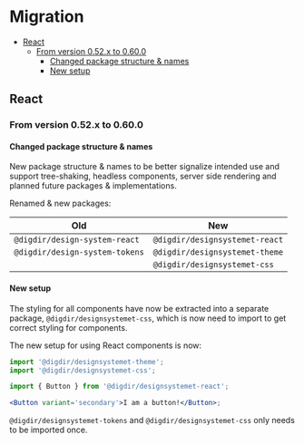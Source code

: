 <h1>Migration</h1>

- [React](#react)
  - [From version 0.52.x to 0.60.0](#from-version-052x-to-0600)
    - [Changed package structure \& names](#changed-package-structure--names)
    - [New setup](#new-setup)

## React

### From version 0.52.x to 0.60.0

#### Changed package structure & names

New package structure & names to be better signalize intended use and support tree-shaking, headless components, server side rendering and planned future packages & implementations.

Renamed & new packages:

| Old                            | New                            |
| ------------------------------ | ------------------------------ |
| `@digdir/design-system-react`  | `@digdir/designsystemet-react` |
| `@digdir/design-system-tokens` | `@digdir/designsystemet-theme` |
|                                | `@digdir/designsystemet-css`   |

#### New setup

The styling for all components have now be extracted into a separate package, `@digdir/designsystemet-css`, which is now need to import to get correct styling for components.

The new setup for using React components is now:

```jsx
import '@digdir/designsystemet-theme';
import '@digdir/designsystemet-css';

import { Button } from '@digdir/designsystemet-react';

<Button variant='secondary'>I am a button!</Button>;
```

`@digdir/designsystemet-tokens` and `@digdir/designsystemet-css` only needs to be imported once.
